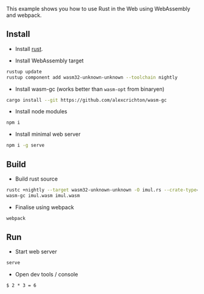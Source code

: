 This example shows you how to use Rust in the Web using WebAssembly and webpack.

## Install

* Install [rust](https://www.rust-lang.org/).

* Install WebAssembly target
```bash
rustup update
rustup component add wasm32-unknown-unknown --toolchain nightly
```

* Install wasm-gc (works better than `wasm-opt` from binaryen)
```bash
cargo install --git https://github.com/alexcrichton/wasm-gc
```

* Install node modules
```bash
npm i
```

* Install minimal web server
```bash
npm i -g serve
```

## Build

* Build rust source
```bash
rustc +nightly --target wasm32-unknown-unknown -O imul.rs --crate-type=cdylib
wasm-gc imul.wasm imul.wasm
```

* Finalise using webpack
```bash
webpack
```

## Run

* Start web server

```bash
serve
```

* Open dev tools / console

```
$ 2 * 3 = 6
```